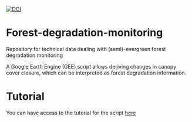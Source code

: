 [![DOI](https://zenodo.org/badge/107137103.svg)](https://zenodo.org/badge/latestdoi/107137103)

# Forest-degradation-monitoring
Repository for technical data dealing with (semi)-evergreen forest degradation monitoring

A Google Earth Engine (GEE) script allows deriving changes in canopy cover closure, which can be interpreted as forest degradation information.

# Tutorial
You can have access to the tutorial for the script [here](DeltaNBR.pdf)


